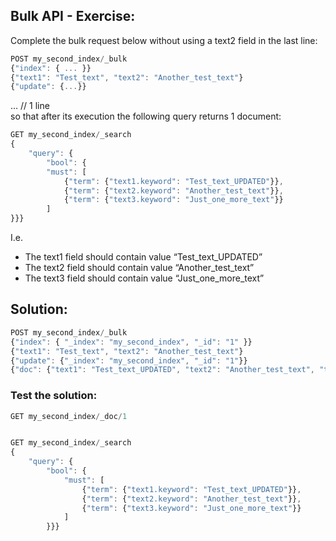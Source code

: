 ## Bulk API - Exercise:
Complete the bulk request below without using a text2 field in the last line:
<br>
```JavaScript
POST my_second_index/_bulk
{"index": { ... }}
{"text1": "Test_text", "text2": "Another_test_text"}
{"update": {...}}
```
… // 1 line <br>
so that after its execution the following query returns 1 document: <br>

```JavaScript
GET my_second_index/_search
{
    "query": {
        "bool": {
        "must": [
            {"term": {"text1.keyword": "Test_text_UPDATED"}},
            {"term": {"text2.keyword": "Another_test_text"}},
            {"term": {"text3.keyword": "Just_one_more_text"}}
        ]
}}}
```

I.e.

* The text1 field should contain value “Test_text_UPDATED”
* The text2 field should contain value “Another_test_text”
* The text3 field should contain value “Just_one_more_text”

## Solution:
```JavaScript
POST my_second_index/_bulk
{"index": { "_index": "my_second_index", "_id": "1" }}
{"text1": "Test_text", "text2": "Another_test_text"}
{"update": {"_index": "my_second_index", "_id": "1"}}
{"doc": {"text1": "Test_text_UPDATED", "text2": "Another_test_text", "text3": "Just_one_more_text"}}
```

### Test the solution:
```JavaScript
GET my_second_index/_doc/1


GET my_second_index/_search
{
    "query": {
        "bool": {
            "must": [
                {"term": {"text1.keyword": "Test_text_UPDATED"}},
                {"term": {"text2.keyword": "Another_test_text"}},
                {"term": {"text3.keyword": "Just_one_more_text"}}
            ]
        }}}
```